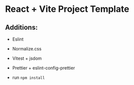 # React + Vite Project Template

## Additions:

- Eslint

- Normalize.css

- Vitest + jsdom

- Prettier + eslint-config-prettier

- run `npm install`
